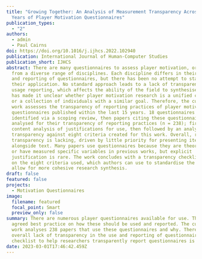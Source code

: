 ```yaml
---
title: "Growing Together: An Analysis of Measurement Transparency Across 15
  Years of Player Motivation Questionnaires"
publication_types:
  - "2"
authors:
  - admin
  - Paul Cairns
doi: https://doi.org/10.1016/j.ijhcs.2022.102940
publication: International Journal of Human-Computer Studies
publication_short: IJHCS
abstract: There are many questionnaires to assess player motivation, originating
  from a diverse range of disciplines. Each discipline differs in their usage
  and reporting of questionnaires, but there has been no attempt to standardise
  their application. No standard approach leads to a lack of transparency in
  usage reporting, which affects the ability of the field to synthesise. This
  has made it unclear whether player motivation research is a unified community,
  or a collection of individuals with a similar goal. Therefore, the current
  work assesses the transparency of reporting practices of player motivation
  questionnaires published within the last 15 years. 18 questionnaires were
  identified via a scoping review, then papers citing these questionnaires were
  analysed for their transparency of reporting practices (n = 238); first via a
  content analysis of justifications for use, then followed by an analysis of
  transparency against eight criteria created for this work. Overall, reporting
  transparency is lacking, driven by little priority for presenting items
  alongside text. Many papers use questionnaires because they are theory-based
  or have measured specific variables in previous works, but explicit
  justification is rare. The work concludes with a transparency checklist based
  on the eight criteria used, which authors can use to standardise the field and
  allow for more cohesive research synthesis.
draft: false
featured: false
projects:
  - Motivation Questionnaires
image:
  filename: featured
  focal_point: Smart
  preview_only: false
summary: There are numerous player questionnaires available for use. There is no
  agreed best practice on how these should be used and reported. The current
  work analyses 238 papers that use these questionnaires and why. There is an
  overall lack of transparency in the use and reporting of questionnaires. A
  checklist to help researchers transparently report questionnaires is provided.
date: 2023-03-01T17:46:42.459Z
---
```

